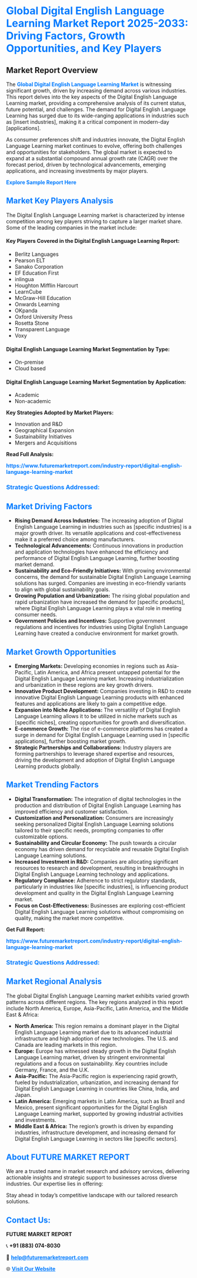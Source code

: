 <h1 style="color: #007BFF;">Global Digital English Language Learning Market Report 2025-2033: Driving Factors, Growth Opportunities, and Key Players</h1>

<section id="overview">
<h2>Market Report Overview</h2>
<p>The <a href="https://www.futuremarketreport.com/industry-report/digital-english-language-learning-market" style="color: #007BFF; text-decoration: none;"><strong>Global Digital English Language Learning Market</strong></a> is witnessing significant growth, driven by increasing demand across various industries. This report delves into the key aspects of the Digital English Language Learning market, providing a comprehensive analysis of its current status, future potential, and challenges. The demand for Digital English Language Learning has surged due to its wide-ranging applications in industries such as [insert industries], making it a critical component in modern-day [applications].</p>
<p>As consumer preferences shift and industries innovate, the Digital English Language Learning market continues to evolve, offering both challenges and opportunities for stakeholders. The global market is expected to expand at a substantial compound annual growth rate (CAGR) over the forecast period, driven by technological advancements, emerging applications, and increasing investments by major players.</p>
</section>

<section id="overview">
<p><a href="https://www.futuremarketreport.com/request-sample/reportId=103775" style="color: #007BFF; text-decoration: none;"><strong>Explore Sample Report Here</strong></a></p>
</section>

<section id="key-players">
<h2 style="color: #007BFF;">Market Key Players Analysis</h2>
<p>The Digital English Language Learning market is characterized by intense competition among key players striving to capture a larger market share. Some of the leading companies in the market include:</p>
<h4>Key Players Covered in the Digital English Language Learning Report:</h4>
<ul><li>Berlitz Languages</li><li>Pearson ELT</li><li>Sanako Corporation</li><li>EF Education First</li><li>inlingua</li><li>Houghton Mifflin Harcourt</li><li>LearnCube</li><li>McGraw-Hill Education</li><li>Onwards Learning</li><li>OKpanda</li><li>Oxford University Press</li><li>Rosetta Stone</li><li>Transparent Language</li><li>Voxy</li></ul>
<h4>Digital English Language Learning Market Segmentation by Type:</h4>
<ul><li>On-premise</li><li>Cloud based</li></ul>

<h4>Digital English Language Learning Market Segmentation by Application:</h4>
<ul><li>Academic</li><li>Non-academic</li></ul>
<p><strong>Key Strategies Adopted by Market Players:</strong></p>
<ul>
<li>Innovation and R&D</li>
<li>Geographical Expansion</li>
<li>Sustainability Initiatives</li>
<li>Mergers and Acquisitions</li>
</ul>
</section>

<section>
<p><strong>Read Full Analysis: </strong></p><a href="https://www.futuremarketreport.com/industry-report/digital-english-language-learning-market" style="color: #007BFF; text-decoration: none;"><strong>https://www.futuremarketreport.com/industry-report/digital-english-language-learning-market</strong></a>
<h3 style="color: #007BFF;">Strategic Questions Addressed:</h3>
</section>

<section id="driving-factors">
<h2 style="color: #007BFF;">Market Driving Factors</h2>
<ul>
<li><strong>Rising Demand Across Industries:</strong> The increasing adoption of Digital English Language Learning in industries such as [specific industries] is a major growth driver. Its versatile applications and cost-effectiveness make it a preferred choice among manufacturers.</li>
<li><strong>Technological Advancements:</strong> Continuous innovations in production and application technologies have enhanced the efficiency and performance of Digital English Language Learning, further boosting market demand.</li>
<li><strong>Sustainability and Eco-Friendly Initiatives:</strong> With growing environmental concerns, the demand for sustainable Digital English Language Learning solutions has surged. Companies are investing in eco-friendly variants to align with global sustainability goals.</li>
<li><strong>Growing Population and Urbanization:</strong> The rising global population and rapid urbanization have increased the demand for [specific products], where Digital English Language Learning plays a vital role in meeting consumer needs.</li>
<li><strong>Government Policies and Incentives:</strong> Supportive government regulations and incentives for industries using Digital English Language Learning have created a conducive environment for market growth.</li>
</ul>
</section>

<section id="growth-opportunities">
<h2 style="color: #007BFF;">Market Growth Opportunities</h2>
<ul>
<li><strong>Emerging Markets:</strong> Developing economies in regions such as Asia-Pacific, Latin America, and Africa present untapped potential for the Digital English Language Learning market. Increasing industrialization and urbanization in these regions are key growth drivers.</li>
<li><strong>Innovative Product Development:</strong> Companies investing in R&D to create innovative Digital English Language Learning products with enhanced features and applications are likely to gain a competitive edge.</li>
<li><strong>Expansion into Niche Applications:</strong> The versatility of Digital English Language Learning allows it to be utilized in niche markets such as [specific niches], creating opportunities for growth and diversification.</li>
<li><strong>E-commerce Growth:</strong> The rise of e-commerce platforms has created a surge in demand for Digital English Language Learning used in [specific applications], further boosting market growth.</li>
<li><strong>Strategic Partnerships and Collaborations:</strong> Industry players are forming partnerships to leverage shared expertise and resources, driving the development and adoption of Digital English Language Learning products globally.</li>
</ul>
</section>

<section id="trending-factors">
<h2 style="color: #007BFF;">Market Trending Factors</h2>
<ul>
<li><strong>Digital Transformation:</strong> The integration of digital technologies in the production and distribution of Digital English Language Learning has improved efficiency and customer satisfaction.</li>
<li><strong>Customization and Personalization:</strong> Consumers are increasingly seeking personalized Digital English Language Learning solutions tailored to their specific needs, prompting companies to offer customizable options.</li>
<li><strong>Sustainability and Circular Economy:</strong> The push towards a circular economy has driven demand for recyclable and reusable Digital English Language Learning solutions.</li>
<li><strong>Increased Investment in R&D:</strong> Companies are allocating significant resources to research and development, resulting in breakthroughs in Digital English Language Learning technology and applications.</li>
<li><strong>Regulatory Compliance:</strong> Adherence to strict regulatory standards, particularly in industries like [specific industries], is influencing product development and quality in the Digital English Language Learning market.</li>
<li><strong>Focus on Cost-Effectiveness:</strong> Businesses are exploring cost-efficient Digital English Language Learning solutions without compromising on quality, making the market more competitive.</li>
</ul>
</section>

<section>
<p><strong>Get Full Report: </strong></p><a href="https://www.futuremarketreport.com/industry-report/digital-english-language-learning-market" style="color: #007BFF; text-decoration: none;"><strong>https://www.futuremarketreport.com/industry-report/digital-english-language-learning-market</strong></a>
<h3 style="color: #007BFF;">Strategic Questions Addressed:</h3>
</section>


<section id="regional-analysis">
<h2 style="color: #007BFF;">Market Regional Analysis</h2>
<p>The global Digital English Language Learning market exhibits varied growth patterns across different regions. The key regions analyzed in this report include North America, Europe, Asia-Pacific, Latin America, and the Middle East & Africa:</p>
<ul>
<li><strong>North America:</strong> This region remains a dominant player in the Digital English Language Learning market due to its advanced industrial infrastructure and high adoption of new technologies. The U.S. and Canada are leading markets in this region.</li>
<li><strong>Europe:</strong> Europe has witnessed steady growth in the Digital English Language Learning market, driven by stringent environmental regulations and a focus on sustainability. Key countries include Germany, France, and the U.K.</li>
<li><strong>Asia-Pacific:</strong> The Asia-Pacific region is experiencing rapid growth, fueled by industrialization, urbanization, and increasing demand for Digital English Language Learning in countries like China, India, and Japan.</li>
<li><strong>Latin America:</strong> Emerging markets in Latin America, such as Brazil and Mexico, present significant opportunities for the Digital English Language Learning market, supported by growing industrial activities and investments.</li>
<li><strong>Middle East & Africa:</strong> The region’s growth is driven by expanding industries, infrastructure development, and increasing demand for Digital English Language Learning in sectors like [specific sectors].</li>
</ul>
</section>

<footer>
<h2 style="color: #007BFF;">About FUTURE MARKET REPORT</h2>
<p>We are a trusted name in market research and advisory services, delivering actionable insights and strategic support to businesses across diverse industries. Our expertise lies in offering:</p>

<p>Stay ahead in today’s competitive landscape with our tailored research solutions.</p>

<h2 style="color: #007BFF;">Contact Us:</h2>
<p><strong>FUTURE MARKET REPORT</strong></p>
<p>📞 <strong>+91 (883) 074-8030</strong></p>
<p>📧 <strong><a href="mailto:help@futuremarketreport.com" style="color: #007BFF;">help@futuremarketreport.com</a></strong></p>
<p>🌐 <strong><a href="https://www.futuremarketreport.com/" style="color: #007BFF;">Visit Our Website</a></strong></p>
</footer>